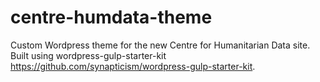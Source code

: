 # centre-humdata-theme

Custom Wordpress theme for the new Centre for Humanitarian Data site. Built using wordpress-gulp-starter-kit https://github.com/synapticism/wordpress-gulp-starter-kit.
